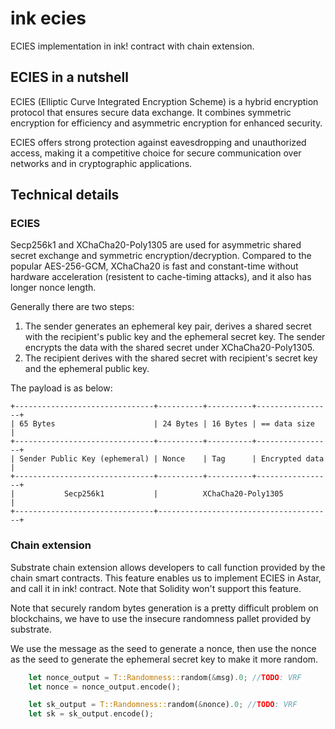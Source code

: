 # ink ecies

ECIES implementation in ink! contract with chain extension.

## ECIES in a nutshell

ECIES (Elliptic Curve Integrated Encryption Scheme) is a hybrid encryption protocol that ensures secure data exchange. It combines symmetric encryption for efficiency and asymmetric encryption for enhanced security.

ECIES offers strong protection against eavesdropping and unauthorized access, making it a competitive choice for secure communication over networks and in cryptographic applications.


## Technical details

### ECIES

Secp256k1 and XChaCha20-Poly1305 are used for asymmetric shared secret exchange and symmetric encryption/decryption. Compared to the popular AES-256-GCM, XChaCha20 is fast and constant-time without hardware acceleration (resistent to cache-timing attacks), and it also has longer nonce length.

Generally there are two steps:

1. The sender generates an ephemeral key pair, derives a shared secret with the recipient's public key and the ephemeral secret key. The sender encrypts the data with the shared secret under XChaCha20-Poly1305.
2. The recipient derives with the shared secret with recipient's secret key and the ephemeral public key.

The payload is as below:

```
+-------------------------------+----------+----------+-----------------+
| 65 Bytes                      | 24 Bytes | 16 Bytes | == data size    |
+-------------------------------+----------+----------+-----------------+
| Sender Public Key (ephemeral) | Nonce    | Tag      | Encrypted data  |
+-------------------------------+----------+----------+-----------------+
|           Secp256k1           |          XChaCha20-Poly1305           |
+-------------------------------+---------------------------------------+
```

### Chain extension

Substrate chain extension allows developers to call function provided by the chain smart contracts. This feature enables us to implement ECIES in Astar, and call it in ink! contract. Note that Solidity won't support this feature.

Note that securely random bytes generation is a pretty difficult problem on blockchains, we have to use the insecure randomness pallet provided by substrate.

We use the message as the seed to generate a nonce, then use the nonce as the seed to generate the ephemeral secret key to make it more random.

```rust
    let nonce_output = T::Randomness::random(&msg).0; //TODO: VRF
    let nonce = nonce_output.encode();

    let sk_output = T::Randomness::random(&nonce).0; //TODO: VRF
    let sk = sk_output.encode();
```
